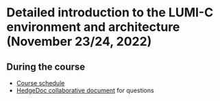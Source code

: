 # Detailed introduction to the LUMI-C environment and architecture (November 23/24, 2022)

## During the course

-   [Course schedule](schedule.md)
-   [HedgeDoc collaborative document](https://md.sigma2.no/lumi-c-brussels) for questions

